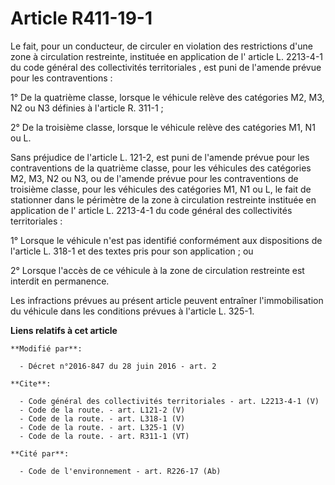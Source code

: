 # Article R411-19-1

Le fait, pour un conducteur, de circuler en violation des restrictions d'une zone à circulation restreinte, instituée en
application de l'
article L. 2213-4-1 du code général des collectivités territoriales
, est puni de l'amende prévue pour les contraventions : 

1° De la quatrième classe, lorsque le véhicule relève des catégories M2, M3, N2 ou N3 définies à l'article R. 311-1 ; 

2° De la troisième classe, lorsque le véhicule relève des catégories M1, N1 ou L. 

Sans préjudice de l'article L. 121-2, est puni de l'amende prévue pour les contraventions de la quatrième classe, pour les
véhicules des catégories M2, M3, N2 ou N3, ou de l'amende prévue pour les contraventions de troisième classe, pour les
véhicules des catégories M1, N1 ou L, le fait de stationner dans le périmètre de la zone à circulation restreinte instituée
en application de l'
article L. 2213-4-1 du code général des collectivités territoriales 
: 

1° Lorsque le véhicule n'est pas identifié conformément aux dispositions de l'article L. 318-1 et des textes pris pour son
application ; ou 

2° Lorsque l'accès de ce véhicule à la zone de circulation restreinte est interdit en permanence. 

Les infractions prévues au présent article peuvent entraîner l'immobilisation du véhicule dans les conditions prévues à
l'article L. 325-1.

**Liens relatifs à cet article**

	**Modifié par**:

	  - Décret n°2016-847 du 28 juin 2016 - art. 2

	**Cite**:

	  - Code général des collectivités territoriales - art. L2213-4-1 (V)
	  - Code de la route. - art. L121-2 (V)
	  - Code de la route. - art. L318-1 (V)
	  - Code de la route. - art. L325-1 (V)
	  - Code de la route. - art. R311-1 (VT)

	**Cité par**:

	  - Code de l'environnement - art. R226-17 (Ab)
